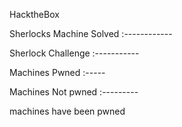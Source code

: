 HacktheBox 

Sherlocks Machine Solved :------------



Sherlock Challenge :-----------





Machines Pwned :-----



Machines Not pwned :---------


machines have been pwned

